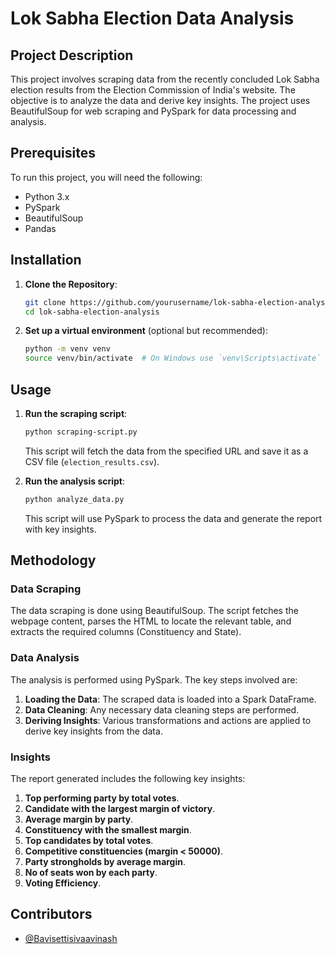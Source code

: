 # Lok Sabha Election Data Analysis

## Project Description

This project involves scraping data from the recently concluded Lok Sabha election results from the Election Commission of India's website. The objective is to analyze the data and derive key insights. The project uses BeautifulSoup for web scraping and PySpark for data processing and analysis.

## Prerequisites

To run this project, you will need the following:

- Python 3.x
- PySpark
- BeautifulSoup
- Pandas

## Installation

1. **Clone the Repository**:

    ```sh
    git clone https://github.com/yourusername/lok-sabha-election-analysis.git
    cd lok-sabha-election-analysis
    ```

2. **Set up a virtual environment** (optional but recommended):

    ```sh
    python -m venv venv
    source venv/bin/activate  # On Windows use `venv\Scripts\activate`
    ```

## Usage

1. **Run the scraping script**:

    ```sh
    python scraping-script.py
    ```

    This script will fetch the data from the specified URL and save it as a CSV file (`election_results.csv`).

2. **Run the analysis script**:

    ```sh
    python analyze_data.py
    ```

    This script will use PySpark to process the data and generate the report with key insights.

## Methodology

### Data Scraping

The data scraping is done using BeautifulSoup. The script fetches the webpage content, parses the HTML to locate the relevant table, and extracts the required columns (Constituency and State).

### Data Analysis

The analysis is performed using PySpark. The key steps involved are:

1. **Loading the Data**: The scraped data is loaded into a Spark DataFrame.
2. **Data Cleaning**: Any necessary data cleaning steps are performed.
3. **Deriving Insights**: Various transformations and actions are applied to derive key insights from the data.

### Insights

The report generated includes the following key insights:

1. **Top performing party by total votes**.
2. **Candidate with the largest margin of victory**.
3. **Average margin by party**.
4. **Constituency with the smallest margin**.
5. **Top candidates by total votes**.
6. **Competitive constituencies (margin < 50000)**.
7. **Party strongholds by average margin**.
8. **No of seats won by each party**.
9. **Voting Efficiency**.

## Contributors

- [@Bavisettisivaavinash](https://github.com/Bavisettisivaavinash)
